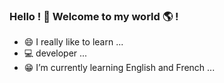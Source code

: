 

<!--### Hi there 👋
**victor-manoel/victor-manoel** is a ✨ _special_ ✨ repository because its `README.md` (this file) appears on your GitHub profile.-->

### Hello ! 👋 Welcome to my world 🌎 ! 

- 😄 I really like to learn ...
- 💻 developer ...
- 😁 I’m currently learning English and French ...

